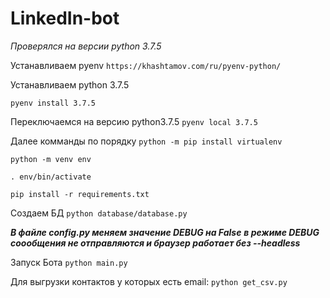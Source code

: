 # LinkedIn-bot

*Проверялся на версии python 3.7.5*

Устанавливаем pyenv
`https://khashtamov.com/ru/pyenv-python/`

Устанавливаем python 3.7.5

`pyenv install 3.7.5`

Переключаемся на версию python3.7.5
`pyenv local 3.7.5`

Далее комманды по порядку
`python -m pip install virtualenv`

`python -m venv env`

`. env/bin/activate`

`pip install -r requirements.txt`

Создаем БД
`python database/database.py`

***В файле config.py меняем значение DEBUG на False***
***в режиме DEBUG соообщения не отправляются и браузер работает без --headless***

Запуск Бота
`python main.py`

Для выгрузки контактов у которых есть email:
`python get_csv.py`
